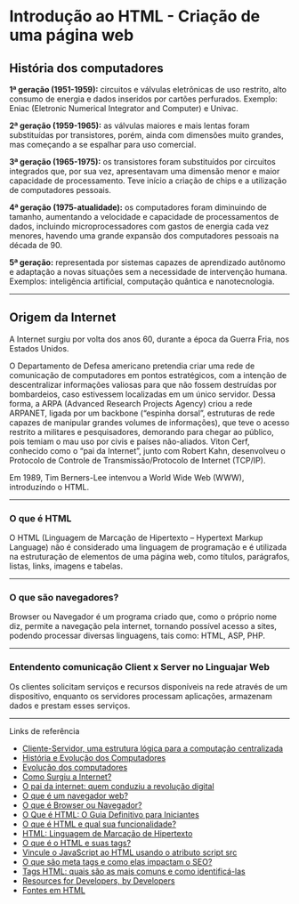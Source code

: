 <!DOCTYPE html>
<html lang="en">
<head>
    <meta charset="UTF-8">
    <meta http-equiv="X-UA-Compatible" content="IE=edge">
    <meta name="viewport" content="width=device-width, initial-scale=1.0">
</head>
     <body>
        <h1>Introdução ao HTML - Criação de uma página web</h1>
        <h2>História dos computadores</h2>
        <p><b>1ª geração (1951-1959):</b> circuitos e válvulas eletrônicas de uso restrito, alto consumo de energia e dados inseridos por cartões perfurados. Exemplo: Eniac (Eletronic Numerical Integrator and Computer) e Univac.</p>
        <p><b>2ª geração (1959-1965):</b> as válvulas maiores e mais lentas foram substituídas por transistores, porém, ainda com dimensões muito grandes, mas começando a se espalhar para uso comercial.</p>
        <p><b>3ª geração (1965-1975):</b> os transistores foram substituídos por circuitos integrados que, por sua vez, apresentavam uma dimensão menor e maior capacidade de processamento. Teve início a criação de chips e a utilização de computadores pessoais.</p>
        <p><b>4ª geração (1975-atualidade):</b> os computadores foram diminuindo de tamanho, aumentando a velocidade e capacidade de processamentos de dados, incluindo microprocessadores com gastos de energia cada vez menores, havendo uma grande expansão dos computadores pessoais na década de 90.</p>
        <p><b>5ª geração:</b> representada por sistemas capazes de aprendizado autônomo e adaptação a novas situações sem a necessidade de intervenção humana. Exemplos: inteligência artificial, computação quântica e nanotecnologia.</p>
        <hr>
        <h2>Origem da Internet</h2>
        <p>A Internet surgiu por volta dos anos 60, durante a época da Guerra Fria, nos Estados Unidos.</p>
        <p>O Departamento de Defesa americano pretendia criar uma rede de comunicação de computadores em pontos estratégicos, com a intenção de descentralizar informações valiosas para que não fossem destruídas por bombardeios, caso estivessem localizadas em um único servidor. Dessa forma, a ARPA (Advanced Research Projects Agency) criou a rede ARPANET, ligada por um backbone (“espinha dorsal”, estruturas de rede capazes de manipular grandes volumes de informações), que teve o acesso restrito a militares e pesquisadores, demorando para chegar ao público, pois temiam o mau uso por civis e países não-aliados. Viton Cerf, conhecido como o “pai da Internet”, junto com Robert Kahn, desenvolveu o Protocolo de Controle de Transmissão/Protocolo de Internet (TCP/IP).</p>
        <p>Em 1989, Tim Berners-Lee intenvou a World Wide Web (WWW), introduzindo o HTML.</p>
        <hr>
        <h3>O que é HTML</h3>
        <p>O HTML (Linguagem de Marcação de Hipertexto – Hypertext Markup Language) não é considerado uma linguagem de programação e é utilizada na estruturação de elementos de uma página web, como títulos, parágrafos, listas, links, imagens e tabelas.</p>
        <hr>
        <h3>O que são navegadores?</h3>
        <p>Browser ou Navegador é um programa criado que, como o próprio nome diz, permite a navegação pela internet, tornando possível acesso a sites, podendo processar diversas linguagens, tais como: HTML, ASP, PHP.</p>
        <hr>
        <h3>Entendento comunicação Client x Server no Linguajar Web</h3>
        <p>Os clientes solicitam serviços e recursos disponíveis na rede através de um dispositivo, enquanto os servidores processam aplicações, armazenam dados e prestam esses serviços.</p>
        <hr>
        <h7>Links de referência</h7>
        <p><ul>
            <li><a href="https://www.controle.net/faq/cliente-servidor-uma-estrutura-para-a-computacao-centralizada">Cliente-Servidor, uma estrutura lógica para a computação centralizada</a></li>
            <li><a href="https://www.todamateria.com.br/historia-e-evolucao-dos-computadores/">História e Evolução dos Computadores</a></li>
            <li><a href="https://www.diferenca.com/evolucao-dos-computadores/">Evolução dos computadores</a></li>
            <li><a href="https://brasilescola.uol.com.br/curiosidades/como-surgiu-a-internet.htm">Como Surgiu a Internet?</a></li>
            <li><a href="https://www.metroworldnews.com.br/social/2023/10/26/o-pai-da-internet-quem-conduziu-a-revolucao-digital/">O pai da internet: quem conduziu a revolução digital</a></li>
            <li><a href="https://www.mozilla.org/pt-BR/firefox/browsers/what-is-a-browser/">O que é um navegador web?</a></li>
            <li><a href="https://www.webshare.com.br/blog/o-que-e-browser-ou-navegador/">O que é Browser ou Navegador?</a></li>
            <li><a href="https://www.hostinger.com.br/tutoriais/o-que-e-html-conceitos-basicos">O Que é HTML: O Guia Definitivo para Iniciantes</a></li>
            <li><a href="https://rockcontent.com/br/blog/html/">O que é HTML e qual sua funcionalidade?</a></li>
            <li><a href="https://developer.mozilla.org/pt-BR/docs/Web/HTML">HTML: Linguagem de Marcação de Hipertexto</a></li>
            <li><a href="https://www.alura.com.br/artigos/o-que-e-html-suas-tags-parte-1-estrutura-basica#continua%E2%80%A6">O que é o HTML e suas tags?</a></li>
            <li><a href="https://www.freecodecamp.org/portuguese/news/vincule-o-javascript-ao-html-usando-o-atributo-script-src/">Vincule o JavaScript ao HTML usando o atributo script src</a></li>
            <li><a href="https://rockcontent.com/br/blog/meta-tags/">O que são meta tags e como elas impactam o SEO?</a></li>
            <li><a href="https://pt.semrush.com/blog/tags-html/?kw=&cmp=BR_POR_SRCH_DSA_Blog_PT&label=dsa_pagefeed&Network=g&Device=c&utm_content=678287390053&kwid=dsa-2227432791027&cmpid=19241772885&agpid=158827186990&BU=Core&extid=109814357886&adpos=&gad_source=1&gclid=EAIaIQobChMI6v2Ux5OGhQMV4w-tBh0yug42EAAYASAAEgJuIPD_BwE">Tags HTML: quais são as mais comuns e como identificá-las</a></li>
            <li><a href="https://developer.mozilla.org/pt-BR/">Resources for Developers, by Developers</a></li>
            <li><a href="http://www.clem.ufba.br/tuts/html/c15.htm">Fontes em HTML</a></li>
           </ul> 
        </p>
     </body>
</html>
